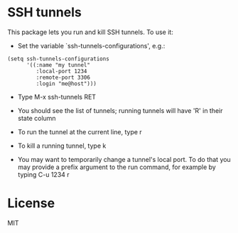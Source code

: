 # SSH tunnels

This package lets you run and kill SSH tunnels.  To use it:

- Set the variable `ssh-tunnels-configurations', e.g.:

```emacs-lisp
(setq ssh-tunnels-configurations
      '((:name "my tunnel"
         :local-port 1234
         :remote-port 3306
         :login "me@host")))
```

- Type M-x ssh-tunnels RET

- You should see the list of tunnels; running tunnels will have 'R'
  in their state column

- To run the tunnel at the current line, type r

- To kill a running tunnel, type k

- You may want to temporarily change a tunnel's local port.  To do
  that you may provide a prefix argument to the run command, for
  example by typing C-u 1234 r

# License

MIT
